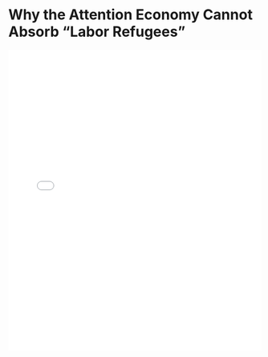 # Why the Attention Economy Cannot Absorb “Labor Refugees”

<embed src="Why the Attention Economy Cannot Absorb “Labor Refugees”.pdf" type="application/pdf" width="100%" height="600px">
